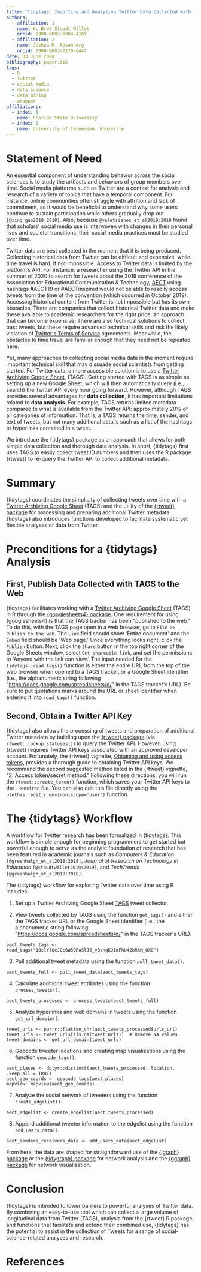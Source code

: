 ```yaml
---
title: "tidytags: Importing and Analyzing Twitter Data Collected with Twitter Archiving Google Sheets"
authors:
  - affiliation: 1
    name: K. Bret Staudt Willet
    orcid: 0000-0002-6984-416X
  - affiliation: 2
    name: Joshua M. Rosenberg
    orcid: 0000-0003-2170-0447
date: 03 June 2020
bibliography: paper.bib
tags:
  - R
  - Twitter
  - social media
  - data science
  - data mining
  - wrapper
affiliations:
  - index: 1
    name: Florida State University
  - index: 2
    name: University of Tennessee, Knoxville
---
```


# Statement of Need

An essential component of understanding behavior across the social sciences is to study the artifacts and behaviors of group members over time. Social media platforms such as Twitter are a context for analysis and research of a variety of topics that have a temporal component. For instance, online communities often struggle with attrition and lack of commitment, so it would be beneficial to understand why some users continue to sustain participation while others gradually drop out `[@xing_gao2018:2018]`. Also, because `@veletsianos_et_al2019:2019` found that scholars' social media use is interwoven with changes in their personal lives and societal transitions, their social media practices must be studied over time.

Twitter data are best collected in the moment that it is being produced. Collecting historical data from Twitter can be difficult and expensive, while time travel is hard, if not impossible. Access to Twitter data is limited by the platform’s API. For instance, a researcher using the Twitter API in the summer of 2020 to search for tweets about the 2019 conference of the Association for Educational Communication & Technology, [AECT](https://aect.org/) using hashtags #AECT19 or #AECTinspired would not be able to readily access tweets from the time of the convention (which occurred in October 2019). Accessing historical content from Twitter is not impossible but has its own obstacles. There are companies that collect historical Twitter data and make these available to academic researchers for the right price, an approach that can become expensive. There are also technical solutions to collect past tweets, but these require advanced technical skills and risk the likely violation of [Twitter's Terms of Service](https://twitter.com/en/tos) agreements. Meanwhile, the obstacles to time travel are familiar enough that they need not be repeated here.

Yet, many approaches to collecting social media data in the moment require important technical skill that may dissuade social scientists from getting started. For Twitter data, a more accessible solution is to use a [Twitter Archiving Google Sheet](https://tags.hawksey.info/), (TAGS). Getting started with TAGS is as simple as setting up a new Google Sheet, which will then automatically query (i.e., search) the Twitter API every hour going forward. However, although TAGS provides several advantages for **data collection**, it has important limitations related to **data analysis**. For example, TAGS returns limited metadata compared to what is available from the Twitter API: approximately 20% of all categories of information. That is, a TAGS returns the time, sender, and text of tweets, but not many additional details such as a list of the hashtags or hyperlinks contained in a tweet. 

We introduce the {tidytags} package as an approach that allows for both simple data collection and thorough data analysis. In short, {tidytags} first uses TAGS to easily collect tweet ID numbers and then uses the R package {rtweet} to re-query the Twitter API to collect additional metadata.

# Summary

{tidytags} coordinates the simplicity of collecting tweets over time with a [Twitter Archiving Google Sheet](https://tags.hawksey.info/) (TAGS) and the utility of the [{rtweet} package](https://docs.ropensci.org/rtweet/index.html) for processing and preparing additional Twitter metadata. {tidytags} also introduces functions developed to facilitate systematic yet flexible analyses of data from Twitter.

# Preconditions for a {tidytags} Analysis

## First, Publish Data Collected with TAGS to the Web

{tidytags} facilitates working with a [Twitter Archiving Google Sheet](https://tags.hawksey.info/) (TAGS) in R through the [{googlesheets4} package](https://CRAN.R-project.org/package=googlesheets4). One requirement for using {googlesheets4} is that the TAGS tracker has been "published to the web." To do this, with the TAGS page open in a web browser, go to `File >> Publish to the web`. The `Link` field should show 'Entire document' and the `Embed` field should be 'Web page.' Once everything looks right, click the `Publish` button. Next, click the `Share` button in the top right corner of the Google Sheets window, select `Get shareable link`, and set the permissions to 'Anyone with the link can view.' The input needed for the `tidytags::read_tags()` function is either the entire URL from the top of the web browser when opened to a TAGS tracker, or a Google Sheet identifier (i.e., the alphanumeric string following "https://docs.google.com/spreadsheets/d/" in the TAGS tracker's URL). Be sure to put quotations marks around the URL or sheet identifier when entering it into `read_tags()` function.

## Second, Obtain a Twitter API Key

{tidytags} also allows the processing of tweets and preparation of additional Twitter metadata by building upon the [{rtweet} package](https://docs.ropensci.org/rtweet/index.html) (via `rtweet::lookup_statuses()`) to query the Twitter API. However, using {rtweet} requires Twitter API keys associated with an approved developer account. Fortunately, the {rtweet} vignette, [Obtaining and using access tokens](https://rtweet.info/articles/auth.html), provides a thorough guide to obtaining Twitter API keys. We recommend the second suggested method listed in the {rtweet} vignette, "2. Access token/secret method." Following these directions, you will run the `rtweet::create_token()` function, which saves your Twitter API keys to the `.Renviron` file. You can also edit this file directly using the `usethis::edit_r_environ(scope='user')` function.

# The {tidytags} Workflow

A workflow for Twitter research has been formalized in {tidytags}. This workflow is simple enough for beginning programmers to get started but powerful enough to serve as the analytic foundation of research that has been featured in academic journals such as *Computers & Education* `[@greenhalgh_et_al2018:2018]`, *Journal of Research on Technology in Education* `[@staudtwillet2019:2019]`, and *TechTrends* `[@greenhalgh_et_al2018:2018]`.

The {tidytags} workflow for exploring Twitter data over time using R includes:

1. Set up a Twitter Archiving Google Sheet [TAGS](https://tags.hawksey.info/) tweet collector.

2. View tweets collected by TAGS using the function `get_tags()` and either the TAGS tracker URL or the Google Sheet identifier (i.e., the alphanumeric string following "https://docs.google.com/spreadsheets/d/" in the TAGS tracker's URL).

```{r}
aect_tweets_tags <- read_tags("18clYlQeJOc6W5QRuSlJ6_v3snqKJImFhU42bRkM_OX8")
```

3. Pull additional tweet metadata using the function `pull_tweet_data()`.

```{r}
aect_tweets_full <- pull_tweet_data(aect_tweets_tags)
```

4. Calculate additional tweet attributes using the function `process_tweets()`.

```{r}
aect_tweets_processed <- process_tweets(aect_tweets_full)
```

5. Analyze hyperlinks and web domains in tweets using the function `get_url_domain()`.

```{r}
tweet_urls <- purrr::flatten_chr(aect_tweets_processed$urls_url)
tweet_urls <- tweet_urls[!is.na(tweet_urls)]  # Remove NA values
tweet_domains <- get_url_domain(tweet_urls)
```

6. Geocode tweeter locations and creating map visualizations using the function `geocode_tags()`.

```{r}
aect_places <- dplyr::distinct(aect_tweets_processed, location, .keep_all = TRUE)
aect_geo_coords <- geocode_tags(aect_places)
mapview::mapview(aect_geo_coords)
```

7. Analyze the social network of tweeters using the function `create_edgelist()`.

```{r}
aect_edgelist <- create_edgelist(aect_tweets_processed)
```

8. Append additional tweeter information to the edgelist using the function `add_users_data()`.

```{r}
aect_senders_receivers_data <- add_users_data(aect_edgelist)
```

From here, the data are shaped for straightforward use of the [{igraph} package](https://igraph.org/r/) or the [{tidygraph} package](https://www.data-imaginist.com/2017/introducing-tidygraph/) for network analysis and the [{ggraph} package](https://ggraph.data-imaginist.com/) for network visualization.

# Conclusion

{tidytags} is intended to lower barriers to powerful analyses of Twitter data. By combining an easy-to-use tool which can collect a large volume of longitudinal data from Twitter (TAGS), analysis from the {rtweet} R package, and functions that facilitate and extend their combined use, {tidytags} has the potential to assist in the collection of Tweets for a range of social-science-related analyses and research. 

# References
